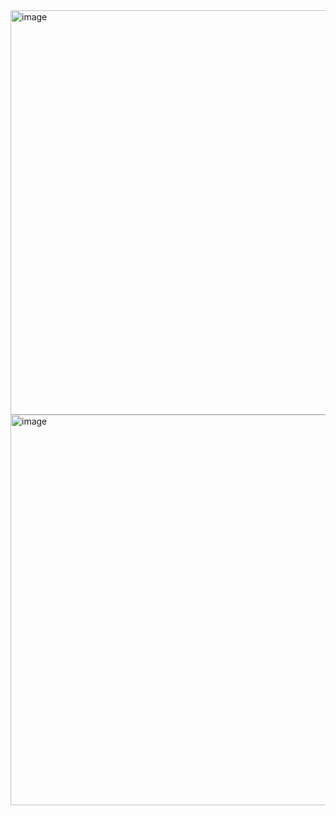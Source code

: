 <img width="647" alt="image" src="https://user-images.githubusercontent.com/89638496/200445686-b50b6fac-b285-4024-abd3-4d952577f3b0.png">
<img width="625" alt="image" src="https://user-images.githubusercontent.com/89638496/200445719-652ccc0d-145f-4cfa-9eb5-780ae4e9ed66.png">
